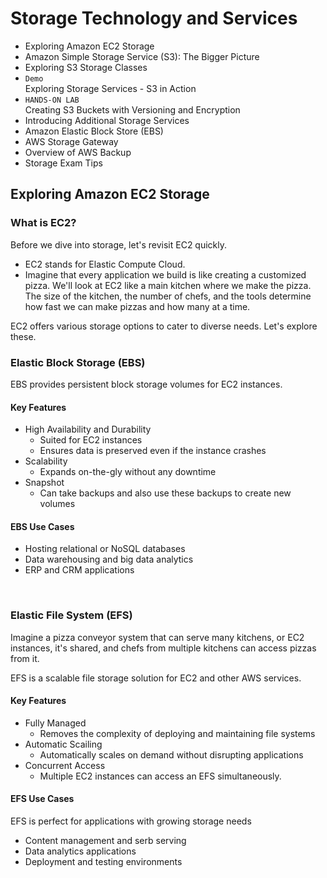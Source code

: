 # Storage Technology and Services

- Exploring Amazon EC2 Storage
- Amazon Simple Storage Service (S3): The Bigger Picture
- Exploring S3 Storage Classes
- `Demo`<br>Exploring Storage Services - S3 in Action
- `HANDS-ON LAB`<br>Creating S3 Buckets with Versioning and Encryption
- Introducing Additional Storage Services
- Amazon Elastic Block Store (EBS)
- AWS Storage Gateway
- Overview of AWS Backup
- Storage Exam Tips


## Exploring Amazon EC2 Storage

### What is EC2?

Before we dive into storage, let's revisit EC2 quickly.
- EC2 stands for Elastic Compute Cloud.
- Imagine that every application we build is like creating a customized pizza. We'll look at EC2 like a main kitchen where we make the pizza. The size of the kitchen, the number of chefs, and the tools determine how fast we can make pizzas and how many at a time.
  
  
EC2 offers various storage options to cater to diverse needs.
Let's explore these.

### Elastic Block Storage (EBS)
EBS provides persistent block storage volumes for EC2 instances.

#### Key Features
- High Availability and Durability
  - Suited for EC2 instances
  - Ensures data is preserved even if the instance crashes
- Scalability
  - Expands on-the-gly without any downtime
- Snapshot
  - Can take backups and also use these backups to create new volumes

#### EBS Use Cases
- Hosting relational or NoSQL databases
- Data warehousing and big data analytics
- ERP and CRM applications

<br>

### Elastic File System (EFS)
Imagine a pizza conveyor system that can serve many kitchens, or EC2 instances, it's shared, and chefs from multiple kitchens can access pizzas from it.

EFS is a scalable file storage solution for EC2 and other AWS services.

#### Key Features
- Fully Managed
  - Removes the complexity of deploying and maintaining file systems
- Automatic Scailing
  - Automatically scales on demand without disrupting applications
- Concurrent Access
  - Multiple EC2 instances can access an EFS simultaneously.

#### EFS Use Cases
EFS is perfect for applications with growing storage needs
- Content management and serb serving
- Data analytics applications
- Deployment and testing environments